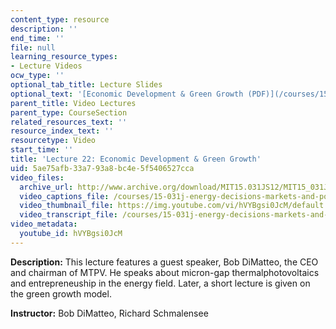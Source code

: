 ```yaml
---
content_type: resource
description: ''
end_time: ''
file: null
learning_resource_types:
- Lecture Videos
ocw_type: ''
optional_tab_title: Lecture Slides
optional_text: '[Economic Development & Green Growth (PDF)](/courses/15-031j-energy-decisions-markets-and-policies-spring-2012/resources/mit15_031js12_lec22)'
parent_title: Video Lectures
parent_type: CourseSection
related_resources_text: ''
resource_index_text: ''
resourcetype: Video
start_time: ''
title: 'Lecture 22: Economic Development & Green Growth'
uid: 5ae75afb-33a7-93a8-bc4e-5f5406527cca
video_files:
  archive_url: http://www.archive.org/download/MIT15.031JS12/MIT15_031JS12_lec22_300k.mp4
  video_captions_file: /courses/15-031j-energy-decisions-markets-and-policies-spring-2012/9b3bffdf0bd65885acab7a247eb364dc_hVYBgsi0JcM.vtt
  video_thumbnail_file: https://img.youtube.com/vi/hVYBgsi0JcM/default.jpg
  video_transcript_file: /courses/15-031j-energy-decisions-markets-and-policies-spring-2012/80abb25c01622b3628b694915b7a5df2_hVYBgsi0JcM.pdf
video_metadata:
  youtube_id: hVYBgsi0JcM
---
```


**Description:** This lecture features a guest speaker, Bob DiMatteo, the CEO and chairman of MTPV. He speaks about micron-gap thermalphotovoltaics and entrepreneuship in the energy field. Later, a short lecture is given on the green growth model.

**Instructor:** Bob DiMatteo, Richard Schmalensee